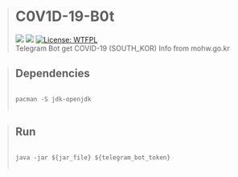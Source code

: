 > # C0V1D-19-B0t
> [![](https://github.com/TaYaKi71751/C0V1D-19-B0t/actions/workflows/main.yml/badge.svg)](https://github.com/TaYaKi71751/C0V1D-19-B0t/actions/workflows/main.yml)
> [![](https://github.com/TaYaKi71751/C0V1D-19-B0t/actions/workflows/codeql-analysis.yml/badge.svg)](https://github.com/TaYaKi71751/C0V1D-19-B0t/actions/workflows/codeql-analysis.yml)
> [![License: WTFPL](https://img.shields.io/badge/License-WTFPL-brightgreen.svg)](http://www.wtfpl.net/about/)
> <br>
> Telegram Bot get COVID-19 (SOUTH_KOR) Info from mohw.go.kr 


> ## Dependencies
> <pre>
> <code>
> pacman -S jdk-openjdk
> </code>
> </pre>


> ## Run
> <pre>
> <code>
> java -jar ${jar_file} ${telegram_bot_token}
> </code>
> </pre>

